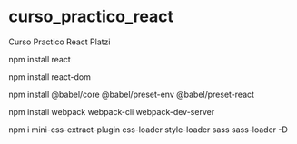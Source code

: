 # curso_practico_react
Curso Practico React Platzi

npm install react

npm install react-dom

npm install @babel/core @babel/preset-env @babel/preset-react 

npm install webpack webpack-cli webpack-dev-server 

npm i mini-css-extract-plugin css-loader style-loader sass sass-loader -D